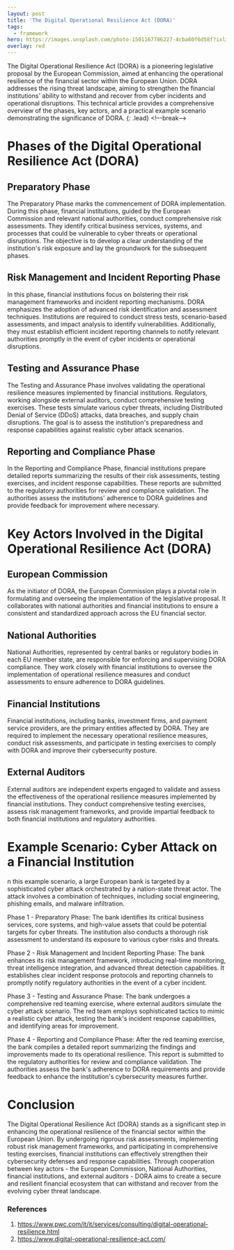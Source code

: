 ```yaml
---
layout: post
title: 'The Digital Operational Resilience Act (DORA)'
tags:
  - framework
hero: https://images.unsplash.com/photo-1501167786227-4cba60f6d58f?ixlib=rb-4.0.3&ixid=M3wxMjA3fDB8MHxzZWFyY2h8Mnx8YmFua3xlbnwwfHwwfHx8MA%3D%3D&auto=format&fit=crop&w=400&q=60
overlay: red
---
```


The Digital Operational Resilience Act (DORA) is a pioneering legislative proposal by the European Commission, aimed at enhancing the operational resilience of the financial sector within the European Union. DORA addresses the rising threat landscape, aiming to strengthen the financial institutions' ability to withstand and recover from cyber incidents and operational disruptions. This technical article provides a comprehensive overview of the phases, key actors, and a practical example scenario demonstrating the significance of DORA. {: .lead} <!–-break-–> 

# Phases of the Digital Operational Resilience Act (DORA)

## Preparatory Phase
The Preparatory Phase marks the commencement of DORA implementation. During this phase, financial institutions, guided by the European Commission and relevant national authorities, conduct comprehensive risk assessments. They identify critical business services, systems, and processes that could be vulnerable to cyber threats or operational disruptions. The objective is to develop a clear understanding of the institution's risk exposure and lay the groundwork for the subsequent phases.

## Risk Management and Incident Reporting Phase
In this phase, financial institutions focus on bolstering their risk management frameworks and incident reporting mechanisms. DORA emphasizes the adoption of advanced risk identification and assessment techniques. Institutions are required to conduct stress tests, scenario-based assessments, and impact analysis to identify vulnerabilities. Additionally, they must establish efficient incident reporting channels to notify relevant authorities promptly in the event of cyber incidents or operational disruptions.

## Testing and Assurance Phase
The Testing and Assurance Phase involves validating the operational resilience measures implemented by financial institutions. Regulators, working alongside external auditors, conduct comprehensive testing exercises. These tests simulate various cyber threats, including Distributed Denial of Service (DDoS) attacks, data breaches, and supply chain disruptions. The goal is to assess the institution's preparedness and response capabilities against realistic cyber attack scenarios.

## Reporting and Compliance Phase
In the Reporting and Compliance Phase, financial institutions prepare detailed reports summarizing the results of their risk assessments, testing exercises, and incident response capabilities. These reports are submitted to the regulatory authorities for review and compliance validation. The authorities assess the institutions' adherence to DORA guidelines and provide feedback for improvement where necessary.

# Key Actors Involved in the Digital Operational Resilience Act (DORA)
## European Commission
As the initiator of DORA, the European Commission plays a pivotal role in formulating and overseeing the implementation of the legislative proposal. It collaborates with national authorities and financial institutions to ensure a consistent and standardized approach across the EU financial sector.
## National Authorities
National Authorities, represented by central banks or regulatory bodies in each EU member state, are responsible for enforcing and supervising DORA compliance. They work closely with financial institutions to oversee the implementation of operational resilience measures and conduct assessments to ensure adherence to DORA guidelines.
## Financial Institutions
Financial institutions, including banks, investment firms, and payment service providers, are the primary entities affected by DORA. They are required to implement the necessary operational resilience measures, conduct risk assessments, and participate in testing exercises to comply with DORA and improve their cybersecurity posture.
## External Auditors
External auditors are independent experts engaged to validate and assess the effectiveness of the operational resilience measures implemented by financial institutions. They conduct comprehensive testing exercises, assess risk management frameworks, and provide impartial feedback to both financial institutions and regulatory authorities.

# Example Scenario: Cyber Attack on a Financial Institution

n this example scenario, a large European bank is targeted by a sophisticated cyber attack orchestrated by a nation-state threat actor. The attack involves a combination of techniques, including social engineering, phishing emails, and malware infiltration.

Phase 1 - Preparatory Phase:
The bank identifies its critical business services, core systems, and high-value assets that could be potential targets for cyber threats. The institution also conducts a thorough risk assessment to understand its exposure to various cyber risks and threats.

Phase 2 - Risk Management and Incident Reporting Phase:
The bank enhances its risk management framework, introducing real-time monitoring, threat intelligence integration, and advanced threat detection capabilities. It establishes clear incident response protocols and reporting channels to promptly notify regulatory authorities in the event of a cyber incident.

Phase 3 - Testing and Assurance Phase:
The bank undergoes a comprehensive red teaming exercise, where external auditors simulate the cyber attack scenario. The red team employs sophisticated tactics to mimic a realistic cyber attack, testing the bank's incident response capabilities, and identifying areas for improvement.

Phase 4 - Reporting and Compliance Phase:
After the red teaming exercise, the bank compiles a detailed report summarizing the findings and improvements made to its operational resilience. This report is submitted to the regulatory authorities for review and compliance validation. The authorities assess the bank's adherence to DORA requirements and provide feedback to enhance the institution's cybersecurity measures further.

# Conclusion
The Digital Operational Resilience Act (DORA) stands as a significant step in enhancing the operational resilience of the financial sector within the European Union. By undergoing rigorous risk assessments, implementing robust risk management frameworks, and participating in comprehensive testing exercises, financial institutions can effectively strengthen their cybersecurity defenses and response capabilities. Through cooperation between key actors - the European Commission, National Authorities, financial institutions, and external auditors - DORA aims to create a secure and resilient financial ecosystem that can withstand and recover from the evolving cyber threat landscape.

### References
1. https://www.pwc.com/it/it/services/consulting/digital-operational-resilience.html
2. https://www.digital-operational-resilience-act.com/
